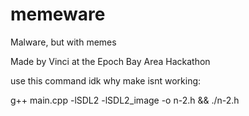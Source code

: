 # memeware
 Malware, but with memes

 Made by Vinci at the Epoch Bay Area Hackathon

use this command idk why make isnt working:

g++ main.cpp -lSDL2 -lSDL2_image -o n-2.h && ./n-2.h